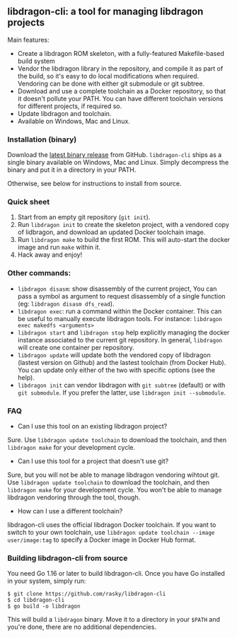 ## libdragon-cli: a tool for managing libdragon projects

Main features:

 * Create a libdragon ROM skeleton, with a fully-featured Makefile-based
   build system
 * Vendor the libdragon library in the repository, and compile it as part
   of the build, so it's easy to do local modifications when required.
   Vendoring can be done with either git submodule or git subtree.
 * Download and use a complete toolchain as a Docker repository, so that
   it doesn't pollute your PATH. You can have different toolchain versions
   for different projects, if required so.
 * Update libdragon and toolchain.
 * Available on Windows, Mac and Linux.

### Installation (binary)

Download the [latest binary release](https://github.com/rasky/libdragon-cli/releases/latest) from GitHub.
`libdragon-cli` ships as a single binary available on Windows, Mac and Linux.
Simply decompress the binary and put it in a directory in your PATH.

Otherwise, see below for instructions to install from source.


### Quick sheet

 1. Start from an empty git repository (`git init`).
 1. Run `libdragon init` to create the skeleton project, with a vendored copy
    of lidbragon, and download an updated Docker toolchain image.
 1. Run `libdragon make` to build the first ROM. This will auto-start the docker
    image and run `make` within it.
 1. Hack away and enjoy!

### Other commands:

 * `libdragon disasm`: show disassembly of the current project, You can pass 
   a symbol as argument to request disassembly of a single function 
   (eg: `libdragon disasm dfs_read`).
 * `libdragon exec`: run a command within the Docker container. This can be
   useful to manually execute libdragon tools. For instance: 
   `libdragon exec makedfs <arguments>`
 * `libdragon start` and `libdragon stop` help explicitly managing the
   docker instance associated to the current git repository. In general,
   `libdragon` will create one container per repository.
 * `libdragon update` will update both the vendored copy of libdragon
   (lastest version on Github) and the lastest toolchain (from Docker Hub).
   You can update only either of the two with specific options (see the help).
 * `libdragon init` can vendor libdragon with `git subtree` (default) or
   with `git submodule`. If you prefer the latter, use `libdragon init --submodule`.


### FAQ

  * Can I use this tool on an existing libdragon project?

Sure. Use `libdragon update toolchain` to download the toolchain, and then
`libdragon make` for your development cycle.

  * Can I use this tool for a project that doesn't use git?

Sure, but you will not be able to manage libdragon vendoring wihtout git.
Use `libdragon update toolchain` to download the toolchain, and then
`libdragon make` for your development cycle. You won't be able to manage
libdragon vendoring through the tool, though.

  * How can I use a different toolchain?

libdragon-cli uses the official libdragon Docker toolchain. If you want to
switch to your own toolchain, use `libdragon update toolchain --image user/image:tag`
to specify a Docker image in Docker Hub format.


### Building libdragon-cli from source

You need Go 1.16 or later to build libdragon-cli. Once you have Go installed
in your system, simply run:

	$ git clone https://github.com/rasky/libdragon-cli
	$ cd libdragon-cli
	$ go build -o libdragon

This will build a `libdragon` binary. Move it to a directory in your `$PATH`
and you're done, there are no additional dependencies.

